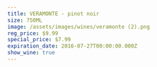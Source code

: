 ```yaml
---
title: VERAMONTE - pinot noir
size: 750ML
image: /assets/images/wines/veramonte (2).png
reg_price: $9.99
special_price: $7.99
expiration_date: 2016-07-27T00:00:00.000Z
show_wine: true
---
```



